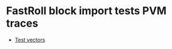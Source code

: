 # FastRoll block import tests PVM traces

- [Test vectors](https://github.com/w3f/jamtestvectors/tree/d039d17f1fa421412128c3c3264a766427e9b927/traces)
